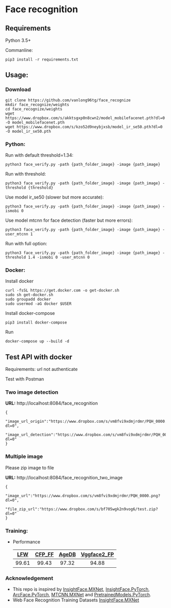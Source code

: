 # Face recognition
## Requirements
Python 3.5+

Commanline:
```
pip3 install -r requirements.txt
```

## Usage:
### Download
```
git clone https://github.com/vanlong96tg/face_recognize
mkdir face_recognize/weights
cd face_recognize/weights
wget https://www.dropbox.com/s/akktsgxp0n8cwn2/model_mobilefacenet.pth?dl=0 -O model_mobilefacenet.pth
wget https://www.dropbox.com/s/kzo52d9neybjxsb/model_ir_se50.pth?dl=0 -O model_ir_se50.pth
```
### Python:
Run with default threshold=1.34:
```
python3 face_verify.py -path {path_folder_image} -image {path_image}
```
Run with threshold: 
```
python3 face_verify.py -path {path_folder_image} -image {path_image} -threshold {threshold}
```
Use model ir_se50 (slower but more accurate): 
```
python3 face_verify.py -path {path_folder_image} -image {path_image} -ismobi 0
```
Use model mtcnn for face detection (faster but more errors): 
```
python3 face_verify.py -path {path_folder_image} -image {path_image} -user_mtcnn 1
```
Run with full option:
```
python3 face_verify.py -path {path_folder_image} -image {path_image} -threshold 1.4 -ismobi 0 -user_mtcnn 0
```
### Docker:
Install docker
```
curl -fsSL https://get.docker.com -o get-docker.sh
sudo sh get-docker.sh
sudo groupadd docker
sudo usermod -aG docker $USER
```
Install docker-compose
```
pip3 install docker-compose
```
Run
```
docker-compose up --build -d
```
## Test API with docker
Requirements: url not authenticate

Test with Postman
### Two image detection
**URL:** http://localhost:8084/face_recognition
```
{
	"image_url_origin":"https://www.dropbox.com/s/vm8fvi9xdmjrdmr/PQH_0000.png?dl=0",
	"image_url_detection":"https://www.dropbox.com/s/vm8fvi9xdmjrdmr/PQH_0000.png?dl=0"
}
```
### Multiple image 
Please zip image to file

**URL:** http://localhost:8084/face_recognition_two_image
```
{
	"image_url":"https://www.dropbox.com/s/vm8fvi9xdmjrdmr/PQH_0000.png?dl=0",
	"file_zip_url":"https://www.dropbox.com/s/bf705wgk2n9vog6/test.zip?dl=0"
}
```
### Training:
* Performance

	|[LFW](https://hal.inria.fr/file/index/docid/321923/filename/Huang_long_eccv2008-lfw.pdf)|[CFP_FF](http://www.cfpw.io/paper.pdf)|[AgeDB](http://openaccess.thecvf.com/content_cvpr_2017_workshops/w33/papers/Moschoglou_AgeDB_The_First_CVPR_2017_paper.pdf)|[Vggface2_FP](https://arxiv.org/pdf/1710.08092.pdf)|
	|:---:|:---:|:---:|:---:|
	|99.61|99.43|97.32|94.88|

### Acknowledgement 
* This repo is inspired by [InsightFace.MXNet](https://github.com/deepinsight/insightface), [InsightFace.PyTorch](https://github.com/TreB1eN/InsightFace_Pytorch), [ArcFace.PyTorch](https://github.com/ronghuaiyang/arcface-pytorch), [MTCNN.MXNet](https://github.com/pangyupo/mxnet_mtcnn_face_detection) and [PretrainedModels.PyTorch](https://github.com/Cadene/pretrained-models.pytorch).
* Web Face Recognition Training Datasets [InsightFace.MXNet](https://github.com/deepinsight/insightface/wiki/Dataset-Zoo)